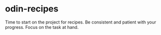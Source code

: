 # odin-recipes

Time to start on the project for recipes.
Be consistent and patient with your progress.
Focus on the task at hand.